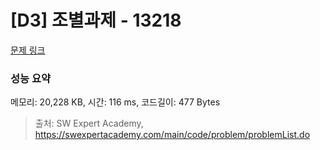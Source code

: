 # [D3] 조별과제 - 13218 

[문제 링크](https://swexpertacademy.com/main/code/problem/problemDetail.do?contestProbId=AXzjvCCq-PwDFASs) 

### 성능 요약

메모리: 20,228 KB, 시간: 116 ms, 코드길이: 477 Bytes



> 출처: SW Expert Academy, https://swexpertacademy.com/main/code/problem/problemList.do
